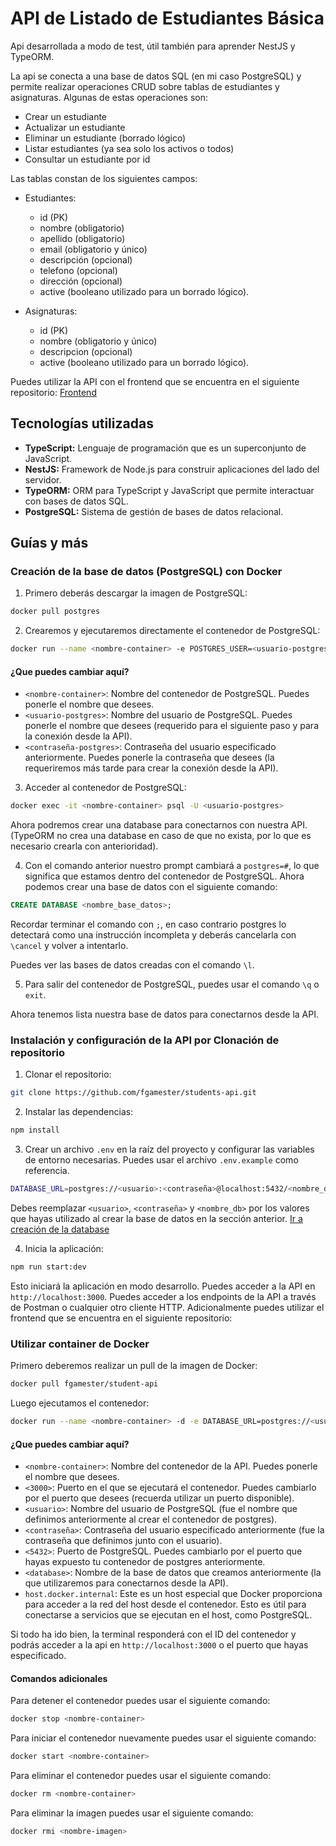 # API de Listado de Estudiantes Básica

Api desarrollada a modo de test, útil también para aprender NestJS y TypeORM.

La api se conecta a una base de datos SQL (en mi caso PostgreSQL) y permite realizar operaciones CRUD sobre tablas de estudiantes y asignaturas. Algunas de estas operaciones son:
- Crear un estudiante
- Actualizar un estudiante
- Eliminar un estudiante (borrado lógico)
- Listar estudiantes (ya sea solo los activos o todos)
- Consultar un estudiante por id

Las tablas constan de los siguientes campos:
- Estudiantes:
  - id (PK)
  - nombre (obligatorio)
  - apellido (obligatorio)
  - email (obligatorio y único)
  - descripción (opcional)
  - telefono (opcional)
  - dirección (opcional)
  - active (booleano utilizado para un borrado lógico).

- Asignaturas:
  - id (PK)
  - nombre (obligatorio y único)
  - descripcion (opcional)
  - active (booleano utilizado para un borrado lógico).


Puedes utilizar la API con el frontend que se encuentra en el siguiente repositorio: [Frontend](https://github.com/fgamester/student-front)

## Tecnologías utilizadas

- **TypeScript:** Lenguaje de programación que es un superconjunto de JavaScript.
- **NestJS:** Framework de Node.js para construir aplicaciones del lado del servidor.
- **TypeORM:** ORM para TypeScript y JavaScript que permite interactuar con bases de datos SQL.
- **PostgreSQL:** Sistema de gestión de bases de datos relacional.

## Guías y más

### Creación de la base de datos (PostgreSQL) con Docker

1. Primero deberás descargar la imagen de PostgreSQL:
```bash
docker pull postgres
```

2. Crearemos y ejecutaremos directamente el contenedor de PostgreSQL:
```bash
docker run --name <nombre-container> -e POSTGRES_USER=<usuario-postgres> -e POSTGRES_PASSWORD=<contraseña-postgres> -p 5432:5432 -d postgres
```

#### ¿Que puedes cambiar aquí?
- `<nombre-container>`: Nombre del contenedor de PostgreSQL. Puedes ponerle el nombre que desees.
- `<usuario-postgres>`: Nombre del usuario de PostgreSQL. Puedes ponerle el nombre que desees (requerido para el siguiente paso y para la conexión desde la API).
- `<contraseña-postgres>`: Contraseña del usuario especificado anteriormente. Puedes ponerle la contraseña que desees (la requeriremos más tarde para crear la conexión desde la API).

3. Acceder al contenedor de PostgreSQL:
```bash
docker exec -it <nombre-container> psql -U <usuario-postgres>
```

Ahora podremos crear una database para conectarnos con nuestra API. (TypeORM no crea una database en caso de que no exista, por lo que es necesario crearla con anterioridad).

4. Con el comando anterior nuestro prompt cambiará a `postgres=#`, lo que significa que estamos dentro del contenedor de PostgreSQL. Ahora podemos crear una base de datos con el siguiente comando:
```sql
CREATE DATABASE <nombre_base_datos>;
```
Recordar terminar el comando con `;`, en caso contrario postgres lo detectará como una instrucción incompleta y deberás cancelarla con `\cancel` y volver a intentarlo.

Puedes ver las bases de datos creadas con el comando `\l`.

5. Para salir del contenedor de PostgreSQL, puedes usar el comando `\q` o `exit`.

Ahora tenemos lista nuestra base de datos para conectarnos desde la API.

### Instalación y configuración de la API por Clonación de repositorio

1. Clonar el repositorio:
```bash
git clone https://github.com/fgamester/students-api.git
```

2. Instalar las dependencias:
```bash
npm install
```

3. Crear un archivo `.env` en la raíz del proyecto y configurar las variables de entorno necesarias. Puedes usar el archivo `.env.example` como referencia.
```bash
DATABASE_URL=postgres://<usuario>:<contraseña>@localhost:5432/<nombre_db>
```
Debes reemplazar `<usuario>`, `<contraseña>` y `<nombre_db>` por los valores que hayas utilizado al crear la base de datos en la sección anterior. [Ir a creación de la database](#creación-de-la-base-de-datos-postgresql-con-docker)

4. Inicia la aplicación:
```bash
npm run start:dev
```

Esto iniciará la aplicación en modo desarrollo. Puedes acceder a la API en `http://localhost:3000`. Puedes acceder a los endpoints de la API a través de Postman o cualquier otro cliente HTTP. Adicionalmente puedes utilizar el frontend que se encuentra en el siguiente repositorio:

### Utilizar container de Docker

Primero deberemos realizar un pull de la imagen de Docker:
```bash
docker pull fgamester/student-api
```

Luego ejecutamos el contenedor:
```bash
docker run --name <nombre-container> -d -e DATABASE_URL=postgres://<usuario>:<contraseña>@host.docker.internal:<5432>/<database> -p <3000>:3000 fgamester/student-api
```

#### ¿Que puedes cambiar aquí?
- `<nombre-container>`: Nombre del contenedor de la API. Puedes ponerle el nombre que desees.
- `<3000>`: Puerto en el que se ejecutará el contenedor. Puedes cambiarlo por el puerto que desees (recuerda utilizar un puerto disponible).
- `<usuario>`: Nombre del usuario de PostgreSQL (fue el nombre que definimos anteriormente al crear el contenedor de postgres).
- `<contraseña>`: Contraseña del usuario especificado anteriormente (fue la contraseña que definimos junto con el usuario).
- `<5432>`: Puerto de PostgreSQL. Puedes cambiarlo por el puerto que hayas expuesto tu contenedor de postgres anteriormente.
- `<database>`: Nombre de la base de datos que creamos anteriormente (la que utilizaremos para conectarnos desde la API).
- `host.docker.internal`: Este es un host especial que Docker proporciona para acceder a la red del host desde el contenedor. Esto es útil para conectarse a servicios que se ejecutan en el host, como PostgreSQL.

Si todo ha ido bien, la terminal responderá con el ID del contenedor y podrás acceder a la api en `http://localhost:3000` o el puerto que hayas especificado.

#### Comandos adicionales

Para detener el contenedor puedes usar el siguiente comando:
```bash
docker stop <nombre-container>
```
Para iniciar el contenedor nuevamente puedes usar el siguiente comando:
```bash
docker start <nombre-container>
```
Para eliminar el contenedor puedes usar el siguiente comando:
```bash
docker rm <nombre-container>
```
Para eliminar la imagen puedes usar el siguiente comando:
```bash
docker rmi <nombre-imagen>
```